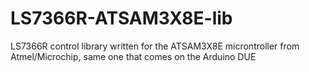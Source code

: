 # LS7366R-ATSAM3X8E-lib
LS7366R control library written for the ATSAM3X8E microntroller from Atmel/Microchip, same one that comes on the Arduino DUE

